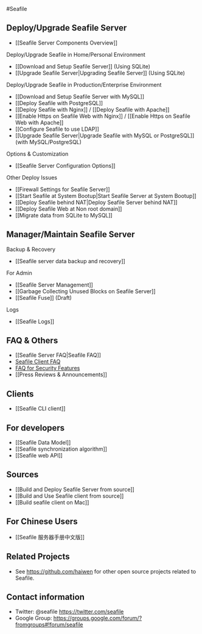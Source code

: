 #Seafile
## Deploy/Upgrade Seafile Server

* [[Seafile Server Components Overview]]

Deploy/Upgrade Seafile in Home/Personal Environment 

* [[Download and Setup Seafile Server]] (Using SQLite)
* [[Upgrade Seafile Server|Upgrading Seafile Server]] (Using SQLite)

Deploy/Upgrade Seafile in Production/Enterprise Environment

* [[Download and Setup Seafile Server with MySQL]]
* [[Deploy Seafile with PostgreSQL]]
* [[Deploy Seafile with Nginx]] / [[Deploy Seafile with Apache]]
* [[Enable Https on Seafile Web with Nginx]] / [[Enable Https on Seafile Web with Apache]]
* [[Configure Seafile to use LDAP]]
* [[Upgrade Seafile Server|Upgrade Seafile with MySQL or PostgreSQL]] (with MySQL/PostgreSQL)

Options & Customization

* [[Seafile Server Configuration Options]]

Other Deploy Issues

* [[Firewall Settings for Seafile Server]]
* [[Start Seafile at System Bootup|Start Seafile Server at System Bootup]]
* [[Deploy Seafile behind NAT|Deploy Seafile Server behind NAT]]
* [[Deploy Seafile Web at Non root domain]]
* [[Migrate data from SQLite to MySQL]]

## Manager/Maintain Seafile Server

Backup & Recovery

* [[Seafile server data backup and recovery]]

For Admin

* [[Seafile Server Management]]
* [[Garbage Collecting Unused Blocks on Seafile Server]]
* [[Seafile Fuse]] (Draft)

Logs

* [[Seafile Logs]]


## FAQ & Others

* [[Seafile Server FAQ|Seafile FAQ]]
* [Seafile Client FAQ](https://seacloud.cc/group/3/wiki/)
* [FAQ for Security Features](https://seacloud.cc/group/3/wiki/faq-for-security-features/)
* [[Press Reviews & Announcements]]

## Clients
* [[Seafile CLI client]]

## For developers
* [[Seafile Data Model]]
* [[Seafile synchronization algorithm]]
* [[Seafile web API]]

## Sources
* [[Build and Deploy Seafile Server from source]]
* [[Build and Use Seafile client from source]]
* [[Build seafile client on Mac]]



## For Chinese Users
* [[Seafile 服务器手册中文版]]

## Related Projects
* See https://github.com/haiwen for other open source projects related to Seafile.

## Contact information
* Twitter: @seafile https://twitter.com/seafile
* Google Group: https://groups.google.com/forum/?fromgroups#!forum/seafile